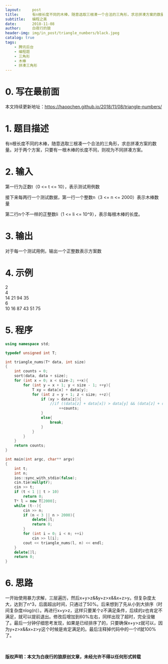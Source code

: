 ```yaml
---
layout:     post
title:      有n根长度不同的木棒，随意选取三根凑一个合法的三角形，求总拼凑方案的数量（2018腾讯软件开发-后台开发方向秋招补考试题第三题）
subtitle:   编程之美
date:       2018-11-08
author:     白夜行的狼
header-img: img/in_post/triangle_numbers/black.jpeg
catalog: true
tags:
    - 腾讯后台
    - 编程题
    - 三角形
    - 木棒
    - 拼凑三角形
--- 
```

# 0. 写在最前面
本文持续更新地址：<https://haoqchen.github.io/2018/11/08/triangle-numbers/>
# 1. 题目描述
有n根长度不同的木棒，随意选取三根凑一个合法的三角形，求总拼凑方案的数量。对于两个方案，只要有一根木棒的长度不同，则视为不同拼凑方案。
# 2. 输入
第一行为正数t（0 <= t <= 10），表示测试用例数

接下来每两行一个测试数据，第一行一个整数n（3 <= n <= 2000）表示木棒数量

第二行n个不一样的正整数li（1 <= li <= 10^9），表示每根木棒的长度。
# 3. 输出
对于每一个测试用例，输出一个正整数表示方案数
# 4. 示例
2  
4  
14 21 94 35  
6  
10 16 87 43 51 75  
# 5. 程序
```cpp
using namespace std;

typedef unsigned int T;

int triangle_nums(T* data, int size)
{
    int counts = 0;
    sort(data, data + size);
    for (int x = 0; x < size-2; ++x){
        for (int y = x + 1; y < size - 1; ++y){
            T xy = data[x] + data[y];
            for (int z = y + 1; z < size; ++z){
                if (xy > data[z]){
                    //if ((data[z] + data[x]) > data[y] && (data[z] + data[y]) > data[x])
                        ++counts;
                }
                else{
                    break;
                }
            }
        }
    }
    return counts;
}

int main(int argc, char** argv)
{
    int t;
    int n;
    ios::sync_with_stdio(false);
    cin.tie(nullptr);
    cin >> t;
    if (t < 1 || t > 10)
        return 0;
    T* l = new T[2000];
    while (t--){
        cin >> n;
        if (n < 3 || n > 2000){
            delete[]l;
            return 0;
        }
        for (int i = 0; i < n; ++i)
            cin >> l[i];
        cout << triangle_nums(l, n) << endl;
    }
    delete[]l;
    return 0;
}
```

# 6. 思路
一开始使用暴力求解，三层遍历，然后x+y>z&&y+z>x&&x+z>y。但复杂度太大，达到了n^3，后面超出时间，只通过了50%。后来想到了先从小到大排序（时间复杂度nlog(n)）。再进行x+y>z，这样只要某个z不满足条件，后续的z也肯定不满足，就可以提前退出。修改后增加到60%左右，同样出现了超时，完全没辙了。最后一分钟仔细思考发现，如果是已经排序了的，只要确保x+y>z就可以，因为y+z>x&&x+z>y这个时候是肯定满足的。最后注释掉代码中的一个if就100%了。


  
<br><br>
**版权声明：本文为白夜行的狼原创文章，未经允许不得以任何形式转载**
